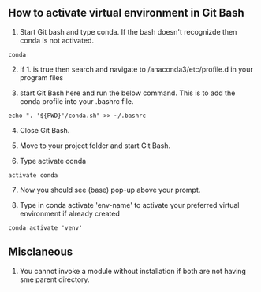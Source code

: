 ## How to activate virtual environment in Git Bash

1. Start Git bash and type conda. If the bash doesn't recognizde then conda is not activated.

```
conda
```
2. If 1. is true then search and navigate to /anaconda3/etc/profile.d in your program files

3. start Git Bash here and run the below command. This is to add the conda profile into your .bashrc file.

```
echo ". '${PWD}'/conda.sh" >> ~/.bashrc
```
4. Close Git Bash.

5. Move to your project folder and start Git Bash.

6. Type activate conda

```
activate conda
```
7. Now you should see (base) pop-up above your prompt.

8. Type in conda activate 'env-name' to activate your preferred virtual environment if already created

```
conda activate 'venv'
```
## Misclaneous

1. You cannot invoke a module without installation if both are not having sme parent directory.

